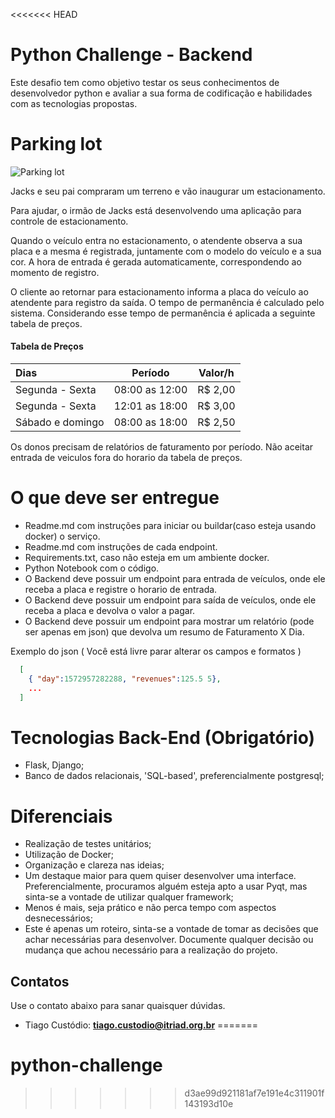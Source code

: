 <<<<<<< HEAD
# Python Challenge - Backend

Este desafio tem como objetivo testar os seus conhecimentos de desenvolvedor python e avaliar a sua forma de 
codificação e habilidades com as tecnologias propostas.

# Parking lot

![Parking lot](https://driving-tests.org/wp-content/uploads/2012/02/back-parking.jpg)

Jacks e seu pai compraram um terreno e vão inaugurar um estacionamento.

Para ajudar, o irmão de Jacks está desenvolvendo uma aplicação para controle de
estacionamento.

Quando o veículo entra no estacionamento, o atendente observa a sua placa e a mesma é registrada, juntamente com o 
modelo do veículo e a sua cor. A hora de entrada é gerada automaticamente, correspondendo ao momento de registro.

O cliente ao retornar para estacionamento informa a placa do veículo ao atendente para registro da saída. O tempo de 
permanência é calculado pelo sistema. Considerando esse tempo de permanência é aplicada a seguinte tabela de preços.

#### Tabela de Preços

Dias | Período | Valor/h
:--------- | :------: | :------:
Segunda - Sexta | 08:00 as 12:00 | R$ 2,00
Segunda - Sexta | 12:01 as 18:00 |  R$ 3,00
Sábado e domingo | 08:00 as 18:00 | R$ 2,50

Os donos precisam de relatórios de faturamento por período. Não aceitar entrada de veiculos fora do horario da tabela 
de preços.

# O que deve ser entregue
* Readme.md com instruções para iniciar ou buildar(caso esteja usando docker) o serviço.
* Readme.md com instruções de cada endpoint.
* Requirements.txt, caso não esteja em um ambiente docker.
* Python Notebook com o código.
* O Backend deve possuir um endpoint para entrada de veículos, onde ele receba a placa e registre o horario de entrada.
* O Backend deve possuir um endpoint para saída de veículos, onde ele receba a placa e devolva o valor a pagar. 
* O Backend deve possuir um endpoint para mostrar um relatório (pode ser apenas em json) que devolva um resumo de 
Faturamento X Dia.

Exemplo do json ( Você está livre parar alterar os campos e formatos ) 

```json
  [
    { "day":1572957282288, "revenues":125.5 5},
    ...
  ]
```

# Tecnologias Back-End (Obrigatório)
* Flask, Django;
* Banco de dados relacionais, 'SQL-based', preferencialmente postgresql;


# Diferenciais
* Realização de testes unitários;
* Utilização de Docker;
* Organização e clareza nas ideias;
* Um destaque maior para quem quiser desenvolver uma interface. Preferencialmente, procuramos alguém esteja apto a usar
 Pyqt, mas sinta-se a vontade de utilizar qualquer framework;
* Menos é mais, seja prático e não perca tempo com aspectos desnecessários;
* Este é apenas um roteiro, sinta-se a vontade de tomar as decisões que achar necessárias para desenvolver. Documente 
qualquer decisão ou mudança que achou necessário para a realização do projeto.

## Contatos

Use o contato abaixo para sanar quaisquer dúvidas.
* Tiago Custódio: [**tiago.custodio@itriad.org.br**](tiago.custodio@itriad.org.br)
=======
# python-challenge
>>>>>>> d3ae99d921181af7e191e4c311901f143193d10e
